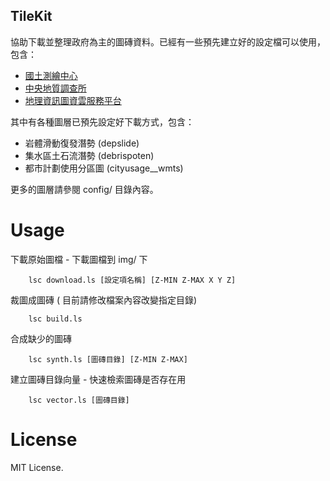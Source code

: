 TileKit
-------------------
協助下載並整理政府為主的圖磚資料。已經有一些預先建立好的設定檔可以使用，包含：

* [國土測繪中心](http://www.nlsc.gov.tw/)
* [中央地質調查所](http://www.moeacgs.gov.tw/main.jsp)
* [地理資訊圖資雲服務平台](http://tgos.nat.gov.tw/tgos/web/tgos_home.aspx)

其中有各種圖層已預先設定好下載方式，包含：
* 岩體滑動復發潛勢 (depslide)
* 集水區土石流潛勢 (debrispoten)
* 都市計劃使用分區圖 (cityusage__wmts)

更多的圖層請參閱 config/ 目錄內容。

Usage
===================

下載原始圖檔 - 下載圖檔到 img/ 下

        lsc download.ls [設定項名稱] [Z-MIN Z-MAX X Y Z]

裁圖成圖磚 ( 目前請修改檔案內容改變指定目錄)

        lsc build.ls

合成缺少的圖磚

        lsc synth.ls [圖磚目錄] [Z-MIN Z-MAX]

建立圖磚目錄向量 - 快速檢索圖磚是否存在用

        lsc vector.ls [圖磚目錄]

License
==================

MIT License.
